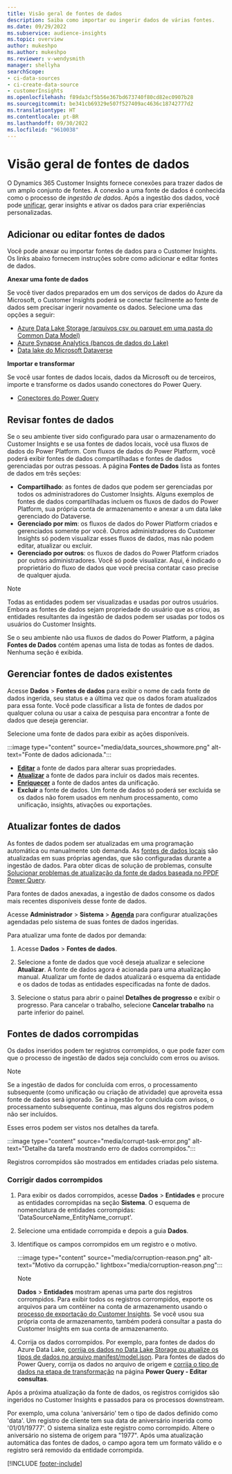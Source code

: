 ```yaml
---
title: Visão geral de fontes de dados
description: Saiba como importar ou ingerir dados de várias fontes.
ms.date: 09/29/2022
ms.subservice: audience-insights
ms.topic: overview
author: mukeshpo
ms.author: mukeshpo
ms.reviewer: v-wendysmith
manager: shellyha
searchScope:
- ci-data-sources
- ci-create-data-source
- customerInsights
ms.openlocfilehash: f89da3cf5b56e367bd673740f80cd82ec0907b28
ms.sourcegitcommit: be341cb69329e507f527409ac4636c18742777d2
ms.translationtype: HT
ms.contentlocale: pt-BR
ms.lasthandoff: 09/30/2022
ms.locfileid: "9610038"
---
```

# <a name="data-sources-overview"></a>Visão geral de fontes de dados

O Dynamics 365 Customer Insights fornece conexões para trazer dados de um amplo conjunto de fontes. A conexão a uma fonte de dados é conhecida como o processo de *ingestão de dados*. Após a ingestão dos dados, você pode [unificar](data-unification.md), gerar insights e ativar os dados para criar experiências personalizadas.

## <a name="add-or-edit-data-sources"></a>Adicionar ou editar fontes de dados

Você pode anexar ou importar fontes de dados para o Customer Insights. Os links abaixo fornecem instruções sobre como adicionar e editar fontes de dados.

**Anexar uma fonte de dados**

Se você tiver dados preparados em um dos serviços de dados do Azure da Microsoft, o Customer Insights poderá se conectar facilmente ao fonte de dados sem precisar ingerir novamente os dados. Selecione uma das opções a seguir:
- [Azure Data Lake Storage (arquivos csv ou parquet em uma pasta do Common Data Model)](connect-common-data-model.md)
- [Azure Synapse Analytics (bancos de dados do Lake)](connect-synapse.md)
- [Data lake do Microsoft Dataverse](connect-dataverse-managed-lake.md)

**Importar e transformar**

Se você usar fontes de dados locais, dados da Microsoft ou de terceiros, importe e transforme os dados usando conectores do Power Query.
- [Conectores do Power Query](connect-power-query.md)

## <a name="review-data-sources"></a>Revisar fontes de dados

Se o seu ambiente tiver sido configurado para usar o armazenamento do Customer Insights e se usa fontes de dados locais, você usa fluxos de dados do Power Platform. Com fluxos de dados do Power Platform, você poderá exibir fontes de dados compartilhadas e fontes de dados gerenciadas por outras pessoas. A página **Fontes de Dados** lista as fontes de dados em três seções:
- **Compartilhado**: as fontes de dados que podem ser gerenciadas por todos os administradores do Customer Insights. Alguns exemplos de fontes de dados compartilhadas incluem os fluxos de dados do Power Platform, sua própria conta de armazenamento e anexar a um data lake gerenciado do Dataverse.
- **Gerenciado por mim**: os fluxos de dados do Power Platform criados e gerenciados somente por você. Outros administradores do Customer Insights só podem visualizar esses fluxos de dados, mas não podem editar, atualizar ou excluir.
- **Gerenciado por outros**: os fluxos de dados do Power Platform criados por outros administradores. Você só pode visualizar. Aqui, é indicado o proprietário do fluxo de dados que você precisa contatar caso precise de qualquer ajuda.
> [!NOTE]
> Todas as entidades podem ser visualizadas e usadas por outros usuários. Embora as fontes de dados sejam propriedade do usuário que as criou, as entidades resultantes da ingestão de dados podem ser usadas por todos os usuários do Customer Insights.

Se o seu ambiente não usa fluxos de dados do Power Platform, a página **Fontes de Dados** contém apenas uma lista de todas as fontes de dados. Nenhuma seção é exibida.

## <a name="manage-existing-data-sources"></a>Gerenciar fontes de dados existentes

Acesse **Dados** > **Fontes de dados** para exibir o nome de cada fonte de dados ingerida, seu status e a última vez que os dados foram atualizados para essa fonte. Você pode classificar a lista de fontes de dados por qualquer coluna ou usar a caixa de pesquisa para encontrar a fonte de dados que deseja gerenciar.

Selecione uma fonte de dados para exibir as ações disponíveis.

:::image type="content" source="media/data_sources_showmore.png" alt-text="Fonte de dados adicionada.":::

- [**Editar**](#add-or-edit-data-sources) a fonte de dados para alterar suas propriedades.
- [**Atualizar**](#refresh-data-sources) a fonte de dados para incluir os dados mais recentes.
- [**Enriquecer**](data-sources-enrichment.md) a fonte de dados antes da unificação.
- **Excluir** a fonte de dados. Um fonte de dados só poderá ser excluída se os dados não forem usados em nenhum processamento, como unificação, insights, ativações ou exportações.

## <a name="refresh-data-sources"></a>Atualizar fontes de dados

As fontes de dados podem ser atualizadas em uma programação automática ou manualmente sob demanda. As [fontes de dados locais](connect-power-query.md#add-data-from-on-premises-data-sources) são atualizadas em suas próprias agendas, que são configuradas durante a ingestão de dados. Para obter dicas de solução de problemas, consulte [Solucionar problemas de atualização da fonte de dados baseada no PPDF Power Query](connect-power-query.md#troubleshoot-ppdf-power-query-based-data-source-refresh-issues).

Para fontes de dados anexadas, a ingestão de dados consome os dados mais recentes disponíveis desse fonte de dados.

Acesse **Administrador** > **Sistema** > [**Agenda**](schedule-refresh.md) para configurar atualizações agendadas pelo sistema de suas fontes de dados ingeridas.

Para atualizar uma fonte de dados por demanda:

1. Acesse **Dados** > **Fontes de dados**.

1. Selecione a fonte de dados que você deseja atualizar e selecione **Atualizar**. A fonte de dados agora é acionada para uma atualização manual. Atualizar um fonte de dados atualizará o esquema da entidade e os dados de todas as entidades especificadas na fonte de dados.

1. Selecione o status para abrir o painel **Detalhes de progresso** e exibir o progresso. Para cancelar o trabalho, selecione **Cancelar trabalho** na parte inferior do painel.

## <a name="corrupt-data-sources"></a>Fontes de dados corrompidas

Os dados inseridos podem ter registros corrompidos, o que pode fazer com que o processo de ingestão de dados seja concluído com erros ou avisos.

> [!NOTE]
> Se a ingestão de dados for concluída com erros, o processamento subsequente (como unificação ou criação de atividade) que aproveita essa fonte de dados será ignorado. Se a ingestão for concluída com avisos, o processamento subsequente continua, mas alguns dos registros podem não ser incluídos.

Esses erros podem ser vistos nos detalhes da tarefa.

:::image type="content" source="media/corrupt-task-error.png" alt-text="Detalhe da tarefa mostrando erro de dados corrompidos.":::

Registros corrompidos são mostrados em entidades criadas pelo sistema.

### <a name="fix-corrupt-data"></a>Corrigir dados corrompidos

1. Para exibir os dados corrompidos, acesse **Dados** > **Entidades** e procure as entidades corrompidas na seção **Sistema**. O esquema de nomenclatura de entidades corrompidas: 'DataSourceName_EntityName_corrupt'.

1. Selecione uma entidade corrompida e depois a guia **Dados**.

1. Identifique os campos corrompidos em um registro e o motivo.

   :::image type="content" source="media/corruption-reason.png" alt-text="Motivo da corrupção." lightbox="media/corruption-reason.png":::

   > [!NOTE]
   > **Dados** > **Entidades** mostram apenas uma parte dos registros corrompidos. Para exibir todos os registros corrompidos, exporte os arquivos para um contêiner na conta de armazenamento usando o [processo de exportação do Customer Insights](export-destinations.md). Se você usou sua própria conta de armazenamento, também poderá consultar a pasta do Customer Insights em sua conta de armazenamento.

1. Corrija os dados corrompidos. Por exemplo, para fontes de dados do Azure Data Lake, [corrija os dados no Data Lake Storage ou atualize os tipos de dados no arquivo manifest/model.json](connect-common-data-model.md#common-reasons-for-ingestion-errors-or-corrupt-data). Para fontes de dados do Power Query, corrija os dados no arquivo de origem e [corrija o tipo de dados na etapa de transformação](connect-power-query.md#data-type-does-not-match-data) na página **Power Query - Editar consultas**.

Após a próxima atualização da fonte de dados, os registros corrigidos são ingeridos no Customer Insights e passados para os processos downstream.

Por exemplo, uma coluna 'aniversário' tem o tipo de dados definido como 'data'. Um registro de cliente tem sua data de aniversário inserida como '01/01/19777'. O sistema sinaliza este registro como corrompido. Altere o aniversário no sistema de origem para "1977". Após uma atualização automática das fontes de dados, o campo agora tem um formato válido e o registro será removido da entidade corrompida.

[!INCLUDE [footer-include](includes/footer-banner.md)]
